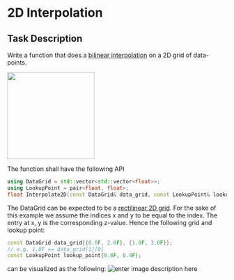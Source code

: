 # 2D Interpolation

## Task Description
Write a function that does a [bilinear interpolation](https://en.wikipedia.org/wiki/Bilinear_interpolation) on a 2D grid of data-points. 

<img src="https://i.ibb.co/681rdms/Screenshot-2020-04-03-at-16-19-50.png" width="200">

The function shall have the following API
```c++
using DataGrid = std::vector<std::vector<float>>;
using LookupPoint = pair<float, float>;
float Interpolate2D(const DataGrid& data_grid, const LookupPoint& lookup_point);
```
The DataGrid can be expected to be a [rectilinear 2D grid](https://en.wikipedia.org/wiki/Rectilinear_grid "Rectilinear grid"). For the sake of this example we assume the indices x and y to be equal to the index. The entry at x, y is the corresponding z-value. Hence the following grid and lookup point:
```c++
const DataGrid data_grid{{0.0F, 2.0F}, {1.0F, 3.0F}};
// e.g. 1.0F == data_grid[1][0]
const LookupPoint lookup_point{0.8F, 0.4F};
```
can be visualized as the following:
![enter image description here](https://i.ibb.co/5L4XdTg/image-5.png)
